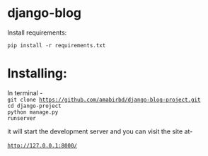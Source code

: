 # django-blog
Install requirements:<br>
 
  <code>pip install -r requirements.txt</code>
  
# Installing:
In terminal - <br>
  <code>git clone https://github.com/amabirbd/django-blog-project.git</code> <br>
  <code>cd django-project</code> <br>
  <code>python manage.py runserver</code> <br>
  
it will start the development server and you can visit the site at- <br>  
<code>http://127.0.0.1:8000/</code>
